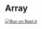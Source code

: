 # Array
[![Run on Repl.it](https://repl.it/badge/github/michaeldai7/Array)](https://repl.it/github/michaeldai7/Array)